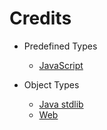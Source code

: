 # Credits

- Predefined Types
	- [JavaScript](https://developer.mozilla.org/en-US/docs/Web/JavaScript/)

- Object Types
	- [Java stdlib](https://developer.mozilla.org/en-US/docs/Web/JavaScript/Reference/Global_Objects/)
	- [Web](https://developer.mozilla.org/en-US/docs/Web/API/)
